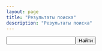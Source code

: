 ```yaml
---
layout: page
title: "Результаты поиска"
description: "Результаты поиска"
---
```


<div class="ya-site-form ya-site-form_inited_no" onclick="return {'action':'http://int-verg.utkorose.ru/search','arrow':false,'bg':'transparent','fontsize':12,'fg':'#000000','language':'ru','logo':'rb','publicname':'Поиск по int-verg.utkorose.ru','suggest':true,'target':'_self','tld':'ru','type':2,'usebigdictionary':true,'searchid':2219125,'webopt':false,'websearch':false,'input_fg':'#000000','input_bg':'#FFFFFF','input_fontStyle':'normal','input_fontWeight':'normal','input_placeholder':null,'input_placeholderColor':'#000000','input_borderColor':'#7F9DB9'}"><form action="http://yandex.ru/sitesearch" method="get" target="_self"><input type="hidden" name="searchid" value="2219125"/><input type="hidden" name="l10n" value="ru"/><input type="hidden" name="reqenc" value=""/><input type="search" name="text" value=""/><input type="submit" value="Найти"/></form></div><style type="text/css">.ya-page_js_yes .ya-site-form_inited_no { display: none; }</style><script type="text/javascript">(function(w,d,c){var s=d.createElement('script'),h=d.getElementsByTagName('script')[0],e=d.documentElement;if((' '+e.className+' ').indexOf(' ya-page_js_yes ')===-1){e.className+=' ya-page_js_yes';}s.type='text/javascript';s.async=true;s.charset='utf-8';s.src=(d.location.protocol==='https:'?'https:':'http:')+'//site.yandex.net/v2.0/js/all.js';h.parentNode.insertBefore(s,h);(w[c]||(w[c]=[])).push(function(){Ya.Site.Form.init()})})(window,document,'yandex_site_callbacks');</script>

<div id="ya-site-results" onclick="return {'tld': 'ru','language': 'ru','encoding': '','htmlcss': '1.x','updatehash': true}"></div><script type="text/javascript">(function(w,d,c){var s=d.createElement('script'),h=d.getElementsByTagName('script')[0];s.type='text/javascript';s.async=true;s.charset='utf-8';s.src=(d.location.protocol==='https:'?'https:':'http:')+'//site.yandex.net/v2.0/js/all.js';h.parentNode.insertBefore(s,h);(w[c]||(w[c]=[])).push(function(){Ya.Site.Results.init();})})(window,document,'yandex_site_callbacks');</script>
